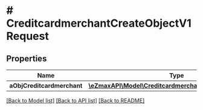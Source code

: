 # # CreditcardmerchantCreateObjectV1Request

## Properties

Name | Type | Description | Notes
------------ | ------------- | ------------- | -------------
**aObjCreditcardmerchant** | [**\eZmaxAPI\Model\CreditcardmerchantRequestCompound[]**](CreditcardmerchantRequestCompound.md) |  |

[[Back to Model list]](../../README.md#models) [[Back to API list]](../../README.md#endpoints) [[Back to README]](../../README.md)
